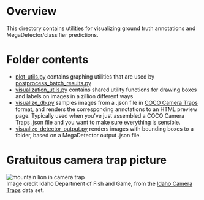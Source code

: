 # Overview

This directory contains utilities for visualizing ground truth annotations and MegaDetector/classifier predictions.

# Folder contents

* [plot_utils.py](plot_utils.py) contains graphing utilities that are used by [postprocess_batch_results.py](https://github.com/agentmorris/MegaDetector/blob/main/megadetector/postprocessing/postprocess_batch_results.py)
* [visualization_utils.py](visualization_utils.py) contains shared utility functions for drawing boxes and labels on images in a zillion different ways
* [visualize_db.py](visualize_db.py) samples images from a .json file in [COCO Camera Traps](https://github.com/agentmorris/MegaDetector/tree/main/megadetector/data_management#coco-camera-traps-format) format, and renders the corresponding annotations to an HTML preview page.  Typically used when you've just assembled a COCO Camera Traps .json file and you want to make sure everything is sensible.
* [visualize_detector_output.py](visualize_detector_output.py) renders images with bounding boxes to a folder, based on a MegaDetector output .json file.

# Gratuitous camera trap picture

![mountain lion in camera trap](../images/idaho-camera-traps.jpg)<br/>Image credit Idaho Department of Fish and Game, from the [Idaho Camera Traps](https://lila.science/datasets/idaho-camera-traps/) data set.
